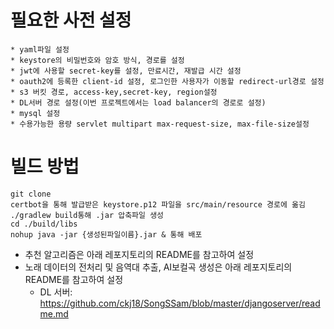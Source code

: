 # 필요한 사전 설정
```
* yaml파일 설정
* keystore의 비밀번호와 암호 방식, 경로를 설정
* jwt에 사용할 secret-key를 설정, 만료시간, 재발급 시간 설정
* oauth2에 등록한 client-id 설정, 로그인한 사용자가 이동할 redirect-url경로 설정
* s3 버킷 경로, access-key,secret-key, region설정
* DL서버 경로 설정(이번 프로젝트에서는 load balancer의 경로로 설정)
* mysql 설정
* 수용가능한 용량 servlet multipart max-request-size, max-file-size설정
```
# 빌드 방법
```
git clone
certbot을 통해 발급받은 keystore.p12 파일을 src/main/resource 경로에 옮김
./gradlew build통해 .jar 압축파일 생성
cd ./build/libs
nohup java -jar {생성된파일이름}.jar & 통해 배포
```

* 추천 알고리즘은 아래 레포지토리의 README를 참고하여 설정
* 노래 데이터의 전처리 및 음역대 추출, AI보컬곡 생성은 아래 레포지토리의 README를 참고하여 설정
  * DL 서버: https://github.com/ckj18/SongSSam/blob/master/djangoserver/readme.md
